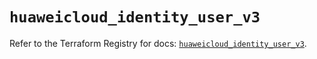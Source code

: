 # `huaweicloud_identity_user_v3`

Refer to the Terraform Registry for docs: [`huaweicloud_identity_user_v3`](https://registry.terraform.io/providers/huaweicloud/huaweicloud/1.71.1/docs/resources/identity_user_v3).
